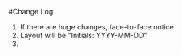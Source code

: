 
#Change Log

1. If there are huge changes, face-to-face notice
2. Layout will be "Initials: YYYY-MM-DD"
3. 